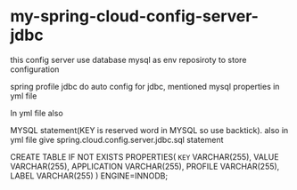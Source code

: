 # my-spring-cloud-config-server-jdbc

this config server use database mysql as env reposiroty to store configuration

spring profile jdbc do auto config for jdbc, mentioned mysql properties in yml file

In yml file also 

MYSQL statement(KEY is reserved word in MYSQL so use backtick). also in yml file give spring.cloud.config.server.jdbc.sql statement  

CREATE TABLE IF NOT EXISTS PROPERTIES(
    `KEY` VARCHAR(255),
    VALUE VARCHAR(255),
    APPLICATION VARCHAR(255),
    PROFILE VARCHAR(255),
    LABEL VARCHAR(255)
)  ENGINE=INNODB;
